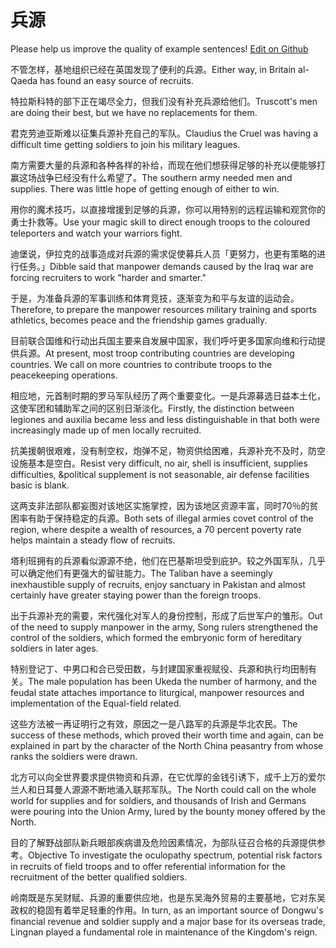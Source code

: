# 兵源

Please help us improve the quality of example sentences! [Edit on Github](https://github.com/jiyushe/jiyu-example-sentence-source/blob/main/chinese/bingyuan_1.md)

<p><span class="chinese">不管怎样，基地组织已经在英国发现了便利的兵源。</span><span class="english">Either way, in Britain al-Qaeda has found an easy source of recruits.</span></p>

<p><span class="chinese">特拉斯科特的部下正在竭尽全力，但我们没有补充兵源给他们。</span><span class="english">Truscott's men are doing their best, but we have no replacements for them.</span></p>

<p><span class="chinese">君克劳迪亚斯难以征集兵源补充自己的军队。</span><span class="english">Claudius the Cruel was having a difficult time getting soldiers to join his military leagues.</span></p>

<p><span class="chinese">南方需要大量的兵源和各种各样的补给，而现在他们想获得足够的补充以便能够打赢这场战争已经没有什么希望了。</span><span class="english">The southern army needed men and supplies. There was little hope of getting enough of either to win.</span></p>

<p><span class="chinese">用你的魔术技巧，以直接增援到足够的兵源，你可以用特别的远程运输和观赏你的勇士扑救等。</span><span class="english">Use your magic skill to direct enough troops to the coloured teleporters and watch your warriors fight.</span></p>

<p><span class="chinese">迪堡说，伊拉克的战事造成对兵源的需求促使募兵人员「更努力，也更有策略的进行任务。」</span><span class="english">Dibble said that manpower demands caused by the Iraq war are forcing recruiters to work "harder and smarter."</span></p>

<p><span class="chinese">于是，为准备兵源的军事训练和体育竞技，逐渐变为和平与友谊的运动会。</span><span class="english">Therefore, to prepare the manpower resources military training and sports athletics, becomes peace and the friendship games gradually.</span></p>

<p><span class="chinese">目前联合国维和行动出兵国主要来自发展中国家，我们呼吁更多国家向维和行动提供兵源。</span><span class="english">At present, most troop contributing countries are developing countries. We call on more countries to contribute troops to the peacekeeping operations.</span></p>

<p><span class="chinese">相应地，元首制时期的罗马军队经历了两个重要变化。一是兵源募选日益本土化，这使军团和辅助军之间的区别日渐淡化。</span><span class="english">Firstly, the distinction between legiones and auxilia became less and less distinguishable in that both were increasingly made up of men locally recruited.</span></p>

<p><span class="chinese">抗美援朝很艰难，没有制空权，炮弹不足，物资供给困难，兵源补充不及时，防空设施基本是空白。</span><span class="english">Resist very difficult, no air, shell is insufficient, supplies difficulties, &political supplement is not seasonable, air defense facilities basic is blank.</span></p>

<p><span class="chinese">这两支非法部队都妄图对该地区实施掌控，因为该地区资源丰富，同时70％的贫困率有助于保持稳定的兵源。</span><span class="english">Both sets of illegal armies covet control of the region, where despite a wealth of resources, a 70 percent poverty rate helps maintain a steady flow of recruits.</span></p>

<p><span class="chinese">塔利班拥有的兵源看似源源不绝，他们在巴基斯坦受到庇护。较之外国军队，几乎可以确定他们有更强大的留驻能力。</span><span class="english">The Taliban have a seemingly inexhaustible supply of recruits, enjoy sanctuary in Pakistan and almost certainly have greater staying power than the foreign troops.</span></p>

<p><span class="chinese">出于兵源补充的需要，宋代强化对军人的身份控制，形成了后世军户的雏形。</span><span class="english">Out of the need to supply manpower in the army, Song rulers strengthened the control of the soldiers, which formed the embryonic form of hereditary soldiers in later ages.</span></p>

<p><span class="chinese">特别登记丁、中男口和合已受田数，与封建国家重视赋役、兵源和执行均田制有关。</span><span class="english">The male population has been Ukeda the number of harmony, and the feudal state attaches importance to liturgical, manpower resources and implementation of the Equal-field related.</span></p>

<p><span class="chinese">这些方法被一再证明行之有效，原因之一是八路军的兵源是华北农民。</span><span class="english">The success of these methods, which proved their worth time and again, can be explained in part by the character of the North China peasantry from whose ranks the soldiers were drawn.</span></p>

<p><span class="chinese">北方可以向全世界要求提供物资和兵源，在它优厚的金钱引诱下，成千上万的爱尔兰人和日耳曼人源源不断地涌入联邦军队。</span><span class="english">The North could call on the whole world for supplies and for soldiers, and thousands of Irish and Germans were pouring into the Union Army, lured by the bounty money offered by the North.</span></p>

<p><span class="chinese">目的了解野战部队新兵眼部疾病谱及危险因素情况，为部队征召合格的兵源提供参考。</span><span class="english">Objective To investigate the oculopathy spectrum, potential risk factors in recruits of field troops and to offer referential information for the recruitment of the better qualified soldiers.</span></p>

<p><span class="chinese">岭南既是东吴财赋、兵源的重要供应地，也是东吴海外贸易的主要基地，它对东吴政权的稳固有着举足轻重的作用。</span><span class="english">In turn, as an important source of Dongwu's financial revenue and soldier supply and a major base for its overseas trade, Lingnan played a fundamental role in maintenance of the Kingdom's reign.</span></p>

